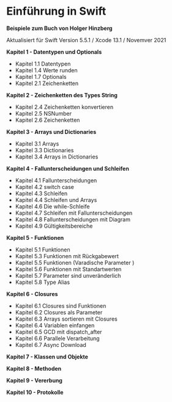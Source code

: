 #  Einführung in Swift
**Beispiele zum Buch von Holger Hinzberg**

Aktualisiert für Swift Version 5.5.1 / Xcode 13.1 / Novemver 2021

**Kapitel 1 - Datentypen und Optionals**

- Kapitel 1.1 Datentypen
- Kapitel 1.4 Werte runden
- Kapitel 1.7 Optionals
- Kapitel 2.1 Zeichenketten

**Kapitel 2 - Zeichenketten des Types String**

- Kapitel 2.4 Zeichenketten konvertieren
- Kapitel 2.5 NSNumber
- Kapitel 2.6 Zeichenketten

**Kapitel 3 - Arrays und Dictionaries**

- Kapitel 3.1 Arrays
- Kapitel 3.3 Dictionaries
- Kapitel 3.4 Arrays in Dictionaries

**Kapitel 4 - Fallunterscheidungen und Schleifen**

- Kapitel 4.1 Fallunterscheidungen
- Kapitel 4.2 switch case
- Kapitel 4.3 Schleifen
- Kapitel 4.4 Schleifen und Arrays
- Kapitel 4.6 Die while-Schleife
- Kapitel 4.7 Schleifen mit Fallunterscheidungen
- Kapitel 4.8 Fallunterscheidungen mit Diagram
- Kapitel 4.9 Gültigkeitsbereiche

**Kapitel 5 - Funktionen**

- Kapitel 5.1 Funktionen
- Kapitel 5.3 Funktionen mit Rückgabewert
- Kapitel 5.5 Funktionen (Varadische Parameter )
- Kapitel 5.6 Funktionen mit Standartwerten
- Kapitel 5.7 Parameter sind unveränderlich
- Kapitel 5.8 Type Alias

**Kapitel 6 - Closures**

- Kapitel 6.1 Closures sind Funktionen
- Kapitel 6.2 Closures als Parameter
- Kapitel 6.3 Arrays sortieren mit Closures
- Kapitel 6.4 Variablen einfangen
- Kapitel 6.5 GCD mit dispatch_after
- Kapitel 6.6 Parallele Verarbeitung
- Kapitel 6.7 Async Download

**Kapitel 7 - Klassen und Objekte**

**Kapitel 8 - Methoden**

**Kapitel 9 - Vererbung**

**Kapitel 10 - Protokolle**
